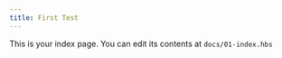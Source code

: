 ```yaml
---
title: First Test
---
```


This is your index page. You can edit its contents at `docs/01-index.hbs`
